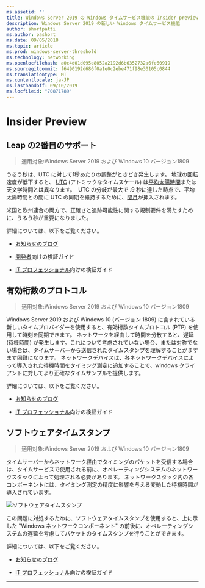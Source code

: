 ```yaml
---
ms.assetid: ''
title: Windows Server 2019 の Windows タイムサービス機能の Insider preview
description: Windows Server 2019 の新しい Windows タイムサービス機能
author: shortpatti
ms.author: pashort
ms.date: 09/05/2018
ms.topic: article
ms.prod: windows-server-threshold
ms.technology: networking
ms.openlocfilehash: a0c4d01d095e8052a2192d6b6352732a6fe60919
ms.sourcegitcommit: f6490192d686f0a1e0c2ebe471f98e30105c0844
ms.translationtype: MT
ms.contentlocale: ja-JP
ms.lasthandoff: 09/10/2019
ms.locfileid: "70871789"
---
```

# <a name="insider-preview"></a>Insider Preview 


## <a name="leap-second-support"></a>Leap の2番目のサポート


>適用対象:Windows Server 2019 および Windows 10 バージョン1809

うるう秒は、UTC に対して1秒あたりの調整がときどき発生します。 地球の回転速度が低下すると、 [UTC](https://en.wikipedia.org/wiki/Coordinated_Universal_Time) (アトミックなタイムスケール) は[平均太陽時間](https://en.wikipedia.org/wiki/Solar_time#Mean_solar_time)または天文学時間とは異なります。  UTC の分岐が最大で .9 秒に達した時点で、平均太陽時間との間に UTC の同期を維持するために、[閏月](https://en.wikipedia.org/wiki/Leap_second)が挿入されます。

米国と欧州連合の両方で、正確さと追跡可能性に関する規制要件を満たすために、うるう秒が重要になりました。

詳細については、以下をご覧ください。

-  [お知らせのブログ](https://blogs.technet.microsoft.com/networking/2018/07/18/top10-ws2019-hatime/)

-  [開発者](https://aka.ms/Dev-LeapSecond)向けの検証ガイド

-  [IT プロフェッショナル](https://aka.ms/ITPro-LeapSecond)向けの検証ガイド


## <a name="precision-time-protocol"></a>有効桁数のプロトコル

>適用対象:Windows Server 2019 および Windows 10 バージョン1809

Windows Server 2019 および Windows 10 (バージョン 1809) に含まれている新しいタイムプロバイダーを使用すると、有効桁数タイムプロトコル (PTP) を使用して時刻を同期できます。 ネットワークを経由して時間を分散すると、遅延 (待機時間) が発生します。これについて考慮されていない場合、または対称でない場合は、タイムサーバーから送信されたタイムスタンプを理解することがますます困難になります。 ネットワークデバイスは、各ネットワークデバイスによって導入された待機時間をタイミング測定に追加することで、windows クライアントに対してより正確なタイムサンプルを提供します。

詳細については、以下をご覧ください。

-  [お知らせのブログ](https://blogs.technet.microsoft.com/networking/2018/07/18/top10-ws2019-hatime/)

-  [IT プロフェッショナル](https://aka.ms/PTPValidation)向けの検証ガイド


## <a name="software-timestamping"></a>ソフトウェアタイムスタンプ

>適用対象:Windows Server 2019 および Windows 10 バージョン1809

タイムサーバーからネットワーク経由でタイミングのパケットを受信する場合は、タイムサービスで使用される前に、オペレーティングシステムのネットワークスタックによって処理される必要があります。 ネットワークスタック内の各コンポーネントには、タイミング測定の精度に影響を与える変動した待機時間が導入されています。

![ソフトウェアタイムスタンプ](../media/Windows-Time-Service/software-timestamping.png)

この問題に対処するために、ソフトウェアタイムスタンプを使用すると、上に示した "Windows ネットワークコンポーネント" の前後に、オペレーティングシステムの遅延を考慮してパケットのタイムスタンプを行うことができます。

詳細については、以下をご覧ください。

-  [お知らせのブログ](https://blogs.technet.microsoft.com/networking/2018/07/18/top10-ws2019-hatime/)

-  [IT プロフェッショナル](https://github.com/Microsoft/SDN/blob/master/FeatureGuide/Validation%20Guide%20-%20RS5%20-%20Software%20Timestamping.docx)向けの検証ガイド



---